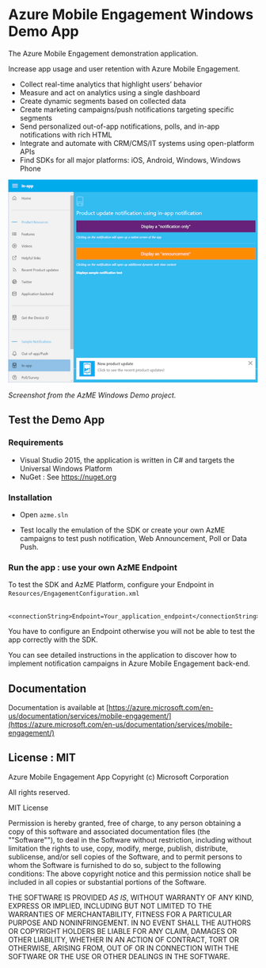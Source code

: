 # Azure Mobile Engagement Windows Demo App

The Azure Mobile Engagement demonstration application.

Increase app usage and user retention with Azure Mobile Engagement.

- Collect real-time analytics that highlight users’ behavior
- Measure and act on analytics using a single dashboard
- Create dynamic segments based on collected data
- Create marketing campaigns/push notifications targeting specific segments
- Send personalized out-of-app notifications, polls, and in-app notifications with rich HTML
- Integrate and automate with CRM/CMS/IT systems using open-platform APIs
- Find SDKs for all major platforms: iOS, Android, Windows, Windows Phone 

![image](./AzME-Demo.png)

*Screenshot from the AzME Windows Demo project.*

## Test the Demo App

### Requirements

- Visual Studio 2015, the application is written in C# and targets the Universal Windows Platform
- NuGet : See https://nuget.org

### Installation 

- Open `azme.sln`

- Test locally the emulation of the SDK or create your own AzME campaigns to test push notification, Web Announcement, Poll or Data Push.

### Run the app : use your own AzME Endpoint 

To test the SDK and AzME Platform, configure your Endpoint in `Resources/EngagementConfiguration.xml`

```
    <connectionString>Endpoint=Your_application_endpoint</connectionString>
```
You have to configure an Endpoint otherwise you will not be able to test the app correctly with the SDK.

You can see detailed instructions in the application to discover how to implement notification campaigns in Azure Mobile Engagement back-end. 

## Documentation

Documentation is available at [https://azure.microsoft.com/en-us/documentation/services/mobile-engagement/](https://azure.microsoft.com/en-us/documentation/services/mobile-engagement/)

## License : MIT

Azure Mobile Engagement App
Copyright (c) Microsoft Corporation

All rights reserved. 

MIT License

Permission is hereby granted, free of charge, to any person obtaining a copy of this software and associated documentation files (the ""Software""), to deal in the Software without restriction, including without limitation the rights to use, copy, modify, merge, publish, distribute, sublicense, and/or sell copies of the Software, and to permit persons to whom the Software is furnished to do so, subject to the following conditions:
The above copyright notice and this permission notice shall be included in all copies or substantial portions of the Software.

THE SOFTWARE IS PROVIDED *AS IS*, WITHOUT WARRANTY OF ANY KIND, EXPRESS OR IMPLIED, INCLUDING BUT NOT LIMITED TO THE WARRANTIES OF MERCHANTABILITY, FITNESS FOR A PARTICULAR PURPOSE AND NONINFRINGEMENT. IN NO EVENT SHALL THE AUTHORS OR COPYRIGHT HOLDERS BE LIABLE FOR ANY CLAIM, DAMAGES OR OTHER LIABILITY, WHETHER IN AN ACTION OF CONTRACT, TORT OR OTHERWISE, ARISING FROM, OUT OF OR IN CONNECTION WITH THE SOFTWARE OR THE USE OR OTHER DEALINGS IN THE SOFTWARE.
